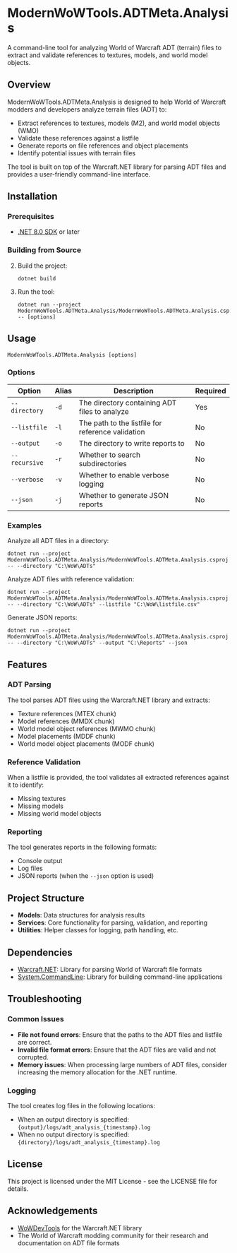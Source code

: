 # ModernWoWTools.ADTMeta.Analysis

A command-line tool for analyzing World of Warcraft ADT (terrain) files to extract and validate references to textures, models, and world model objects.

## Overview

ModernWoWTools.ADTMeta.Analysis is designed to help World of Warcraft modders and developers analyze terrain files (ADT) to:

- Extract references to textures, models (M2), and world model objects (WMO)
- Validate these references against a listfile
- Generate reports on file references and object placements
- Identify potential issues with terrain files

The tool is built on top of the Warcraft.NET library for parsing ADT files and provides a user-friendly command-line interface.

## Installation

### Prerequisites

- [.NET 8.0 SDK](https://dotnet.microsoft.com/download/dotnet/8.0) or later

### Building from Source

2. Build the project:
   ```
   dotnet build
   ```

3. Run the tool:
   ```
   dotnet run --project ModernWoWTools.ADTMeta.Analysis/ModernWoWTools.ADTMeta.Analysis.csproj -- [options]
   ```

## Usage

```
ModernWoWTools.ADTMeta.Analysis [options]
```

### Options

| Option | Alias | Description | Required |
|--------|-------|-------------|----------|
| `--directory` | `-d` | The directory containing ADT files to analyze | Yes |
| `--listfile` | `-l` | The path to the listfile for reference validation | No |
| `--output` | `-o` | The directory to write reports to | No |
| `--recursive` | `-r` | Whether to search subdirectories | No |
| `--verbose` | `-v` | Whether to enable verbose logging | No |
| `--json` | `-j` | Whether to generate JSON reports | No |

### Examples

Analyze all ADT files in a directory:
```
dotnet run --project ModernWoWTools.ADTMeta.Analysis/ModernWoWTools.ADTMeta.Analysis.csproj -- --directory "C:\WoW\ADTs"
```

Analyze ADT files with reference validation:
```
dotnet run --project ModernWoWTools.ADTMeta.Analysis/ModernWoWTools.ADTMeta.Analysis.csproj -- --directory "C:\WoW\ADTs" --listfile "C:\WoW\listfile.csv"
```

Generate JSON reports:
```
dotnet run --project ModernWoWTools.ADTMeta.Analysis/ModernWoWTools.ADTMeta.Analysis.csproj -- --directory "C:\WoW\ADTs" --output "C:\Reports" --json
```

## Features

### ADT Parsing

The tool parses ADT files using the Warcraft.NET library and extracts:

- Texture references (MTEX chunk)
- Model references (MMDX chunk)
- World model object references (MWMO chunk)
- Model placements (MDDF chunk)
- World model object placements (MODF chunk)

### Reference Validation

When a listfile is provided, the tool validates all extracted references against it to identify:

- Missing textures
- Missing models
- Missing world model objects

### Reporting

The tool generates reports in the following formats:

- Console output
- Log files
- JSON reports (when the `--json` option is used)

## Project Structure

- **Models**: Data structures for analysis results
- **Services**: Core functionality for parsing, validation, and reporting
- **Utilities**: Helper classes for logging, path handling, etc.

## Dependencies

- [Warcraft.NET](https://github.com/WowDevTools/Warcraft.NET): Library for parsing World of Warcraft file formats
- [System.CommandLine](https://github.com/dotnet/command-line-api): Library for building command-line applications

## Troubleshooting

### Common Issues

- **File not found errors**: Ensure that the paths to the ADT files and listfile are correct.
- **Invalid file format errors**: Ensure that the ADT files are valid and not corrupted.
- **Memory issues**: When processing large numbers of ADT files, consider increasing the memory allocation for the .NET runtime.

### Logging

The tool creates log files in the following locations:

- When an output directory is specified: `{output}/logs/adt_analysis_{timestamp}.log`
- When no output directory is specified: `{directory}/logs/adt_analysis_{timestamp}.log`

## License

This project is licensed under the MIT License - see the LICENSE file for details.

## Acknowledgements

- [WoWDevTools](https://github.com/WowDevTools) for the Warcraft.NET library
- The World of Warcraft modding community for their research and documentation on ADT file formats
